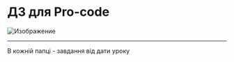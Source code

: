 # ДЗ для Pro-code
![Изображение](https://s.dou.ua/CACHE/images/img/events/40140007_2025882670788466_2159796494603911168_n_fsWmZ5o/352b4b4d8fcba20c87c3d63c2ab3225f.png)

***

В кожній папці - завдання від дати уроку